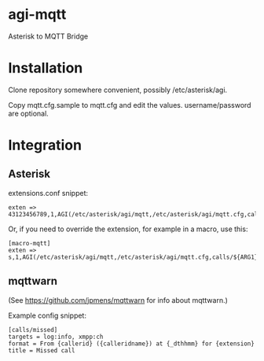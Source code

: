 agi-mqtt
========

Asterisk to MQTT Bridge

Installation
============

Clone repository somewhere convenient, possibly /etc/asterisk/agi.

Copy mqtt.cfg.sample to mqtt.cfg and edit the values. username/password are optional.


Integration
===========

Asterisk
--------

extensions.conf snippet:

```
exten => 43123456789,1,AGI(/etc/asterisk/agi/mqtt,/etc/asterisk/agi/mqtt.cfg,calls/${ARG1})
```

Or, if you need to override the extension, for example in a macro, use this:

```
[macro-mqtt]
exten => s,1,AGI(/etc/asterisk/agi/mqtt,/etc/asterisk/agi/mqtt.cfg,calls/${ARG1},${ARG2})
```

mqttwarn
--------

(See https://github.com/jpmens/mqttwarn for info about mqttwarn.)

Example config snippet:
```
[calls/missed]
targets = log:info, xmpp:ch
format = From {callerid} ({calleridname}) at {_dthhmm} for {extension}
title = Missed call
```

